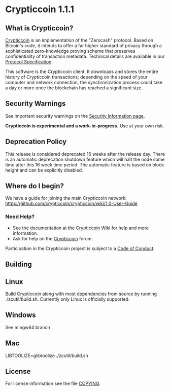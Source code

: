 Crypticcoin 1.1.1
=============

What is Crypticcoin?
--------------

[Crypticcoin](https://crypticcoin.io/) is an implementation of the "Zerocash" protocol.
Based on Bitcoin's code, it intends to offer a far higher standard of privacy
through a sophisticated zero-knowledge proving scheme that preserves
confidentiality of transaction metadata. Technical details are available
in our [Protocol Specification](https://github.com/crypticcoin/zips/raw/master/protocol/protocol.pdf).

This software is the Crypticcoin client. It downloads and stores the entire history
of Crypticcoin transactions; depending on the speed of your computer and network
connection, the synchronization process could take a day or more once the
blockchain has reached a significant size.

Security Warnings
-----------------

See important security warnings on the
[Security Information page](https://crypticcoin.io/support/security/).

**Crypticcoin is experimental and a work-in-progress.** Use at your own risk.

Deprecation Policy
------------------

This release is considered deprecated 16 weeks after the release day. There
is an automatic deprecation shutdown feature which will halt the node some
time after this 16 week time period. The automatic feature is based on block
height and can be explicitly disabled.

Where do I begin?
-----------------
We have a guide for joining the main Crypticcoin network:
https://github.com/crypticcoin/crypticcoin/wiki/1.0-User-Guide

### Need Help?

* See the documentation at the [Crypticcoin Wiki](https://github.com/crypticcoin/crypticcoin/wiki)
  for help and more information.
* Ask for help on the [Crypticcoin](https://forum.crypticcoin.io/) forum.

Participation in the Crypticcoin project is subject to a
[Code of Conduct](code_of_conduct.md).

Building
--------

## Linux
Build Crypticcoin along with most dependencies from source by running
./zcutil/build.sh. Currently only Linux is officially supported.

## Windows
See mingw64 branch

## Mac
LIBTOOLIZE=glibtoolize ./zcutil/build.sh

License
-------

For license information see the file [COPYING](COPYING).
